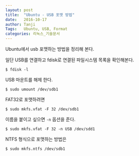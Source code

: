 ```yaml
---
layout: post
title:  "Ubuntu - USB 포맷 방법"
date:   2016-10-17
author: Tanji
Tags:   Ubuntu, USB, Format
categories: 리눅스_기술문서
---
```


Ubuntu에서 usb 포맷하는 방법을 정리해 본다.

일단 USB를 연결하고 fdisk로 연결된 파일시스템 목록을 확인해본다.

```
$ fdisk -l
```

USB 마운트를 해제 한다.

```
$ sudo umount /dev/sdb1
```

FAT32로 포맷하려면

```
$ sudo mkfs.vfat -F 32 /dev/sdb1
```

이름을 붙이고 싶으면 `-n` 옵션을 준다.

```
$ sudo mkfs.vfat -F 32 -n USB /dev/sdd1
```

NTFS 형식으로 포맷하는 방법은

```
$ sudo mkfs.ntfs /dev/sdb1
```
